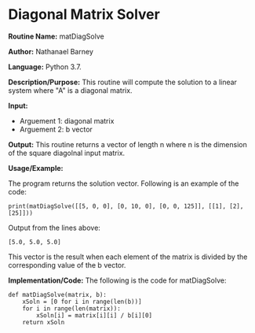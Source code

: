 # Diagonal Matrix Solver

**Routine Name:**           matDiagSolve

**Author:** Nathanael Barney

**Language:** Python 3.7.

**Description/Purpose:** This routine will compute the solution to a linear system where "A" is a diagonal matrix.

**Input:** 
* Arguement 1: diagonal matrix
* Arguement 2: b vector

**Output:** This routine returns a vector of length n where n is the dimension of the square diagolnal input matrix.

**Usage/Example:**

The program returns the solution vector. Following is an example of the code:

```
print(matDiagSolve([[5, 0, 0], [0, 10, 0], [0, 0, 125]], [[1], [2], [25]]))
```

Output from the lines above:

```
[5.0, 5.0, 5.0]
```

This vector is the result when each element of the matrix is divided by the corresponding value of the b vector.

**Implementation/Code:** The following is the code for matDiagSolve:

```
def matDiagSolve(matrix, b):
    xSoln = [0 for i in range(len(b))]
    for i in range(len(matrix)):
        xSoln[i] = matrix[i][i] / b[i][0]
    return xSoln
```
